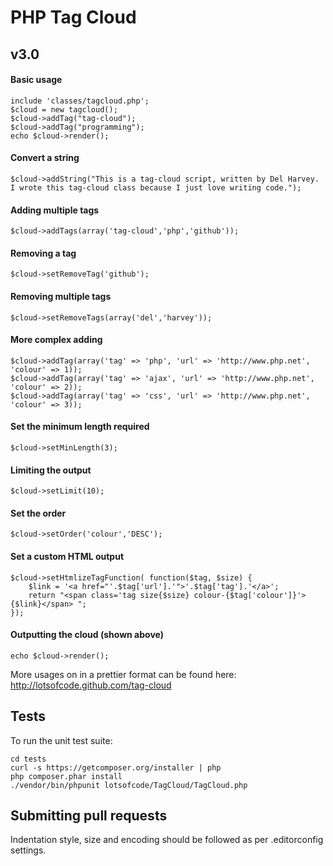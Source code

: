# PHP Tag Cloud
## v3.0

#### Basic usage

	include 'classes/tagcloud.php';
	$cloud = new tagcloud();
	$cloud->addTag("tag-cloud");
	$cloud->addTag("programming");
	echo $cloud->render();

#### Convert a string

	$cloud->addString("This is a tag-cloud script, written by Del Harvey. I wrote this tag-cloud class because I just love writing code.");

#### Adding multiple tags

	$cloud->addTags(array('tag-cloud','php','github'));

#### Removing a tag

	$cloud->setRemoveTag('github');

#### Removing multiple tags

	$cloud->setRemoveTags(array('del','harvey'));

#### More complex adding

	$cloud->addTag(array('tag' => 'php', 'url' => 'http://www.php.net', 'colour' => 1));
	$cloud->addTag(array('tag' => 'ajax', 'url' => 'http://www.php.net', 'colour' => 2));
	$cloud->addTag(array('tag' => 'css', 'url' => 'http://www.php.net', 'colour' => 3));

#### Set the minimum length required

	$cloud->setMinLength(3);

#### Limiting the output
	$cloud->setLimit(10);

#### Set the order
	$cloud->setOrder('colour','DESC');

#### Set a custom HTML output

	$cloud->setHtmlizeTagFunction( function($tag, $size) {
		$link = '<a href="'.$tag['url'].'">'.$tag['tag'].'</a>';
		return "<span class='tag size{$size} colour-{$tag['colour']}'>{$link}</span> ";
	});

#### Outputting the cloud (shown above)

	echo $cloud->render();

More usages on in a prettier format can be found here: http://lotsofcode.github.com/tag-cloud

## Tests

To run the unit test suite:

```
cd tests
curl -s https://getcomposer.org/installer | php
php composer.phar install
./vendor/bin/phpunit lotsofcode/TagCloud/TagCloud.php
```

## Submitting pull requests

Indentation style, size and encoding should be followed as per .editorconfig settings.
